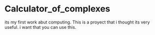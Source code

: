 # Calculator_of_complexes
its my first work abut computing. This is a proyect that i thought its very useful. i want that you can use this.
